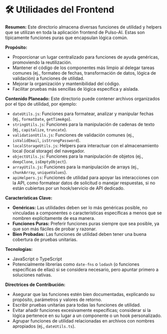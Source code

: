 # 🛠️ Utilidades del Frontend

**Resumen:** Este directorio almacena diversas funciones de utilidad y helpers que se utilizan en toda la aplicación frontend de Pulso-AI. Estas son típicamente funciones puras que encapsulan lógica común.

**Propósito:**
- Proporcionar un lugar centralizado para funciones de ayuda genéricas, promoviendo la reutilización.
- Mantener el código de los componentes más limpio al delegar tareas comunes (ej., formateo de fechas, transformación de datos, lógica de validación) a funciones de utilidad.
- Mejorar la organización y mantenibilidad del código.
- Facilitar pruebas más sencillas de lógica específica y aislada.

**Contenido Planeado:**
Este directorio puede contener archivos organizados por el tipo de utilidad, por ejemplo:
- `dateUtils.js`: Funciones para formatear, analizar y manipular fechas (ej., `formatDate`, `getTimeAgo`).
- `stringUtils.js`: Funciones para la manipulación de cadenas de texto (ej., `capitalize`, `truncate`).
- `validationUtils.js`: Funciones de validación comunes (ej., `isValidEmail`, `isStrongPassword`).
- `localStorageUtils.js`: Helpers para interactuar con el almacenamiento local (local storage) del navegador.
- `objectUtils.js`: Funciones para la manipulación de objetos (ej., `deepClone`, `isEmptyObject`).
- `arrayUtils.js`: Funciones para la manipulación de arrays (ej., `chunkArray`, `uniqueValues`).
- `apiHelpers.js`: Funciones de utilidad para apoyar las interacciones con la API, como formatear datos de solicitud o manejar respuestas, si no están cubiertas por un hook/servicio de API dedicado.

**Características Clave:**
- **Genéricas:** Las utilidades deben ser lo más genéricas posible, no vinculadas a componentes o características específicas a menos que se nombren explícitamente de esa manera.
- **Funciones Puras:** Preferir funciones puras siempre que sea posible, ya que son más fáciles de probar y razonar.
- **Bien Probadas:** Las funciones de utilidad deben tener una buena cobertura de pruebas unitarias.

**Tecnologías:**
- JavaScript o TypeScript
- Potencialmente librerías como `date-fns` o `lodash` (o funciones específicas de ellas) si se considera necesario, pero apuntar primero a soluciones nativas.

**Directrices de Contribución:**
- Asegurar que las funciones estén bien documentadas, explicando su propósito, parámetros y valores de retorno.
- Escribir pruebas unitarias para todas las funciones de utilidad.
- Evitar añadir funciones excesivamente específicas; considerar si la lógica pertenece en su lugar a un componente o un hook personalizado.
- Agrupar funciones de utilidad relacionadas en archivos con nombres apropiados (ej., `dateUtils.ts`).
```
